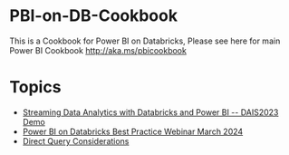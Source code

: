 # PBI-on-DB-Cookbook
This is a Cookbook for Power BI on Databricks, Please see here for main Power BI Cookbook http://aka.ms/pbicookbook

# Topics

* [Streaming Data Analytics with Databricks and Power BI -- DAIS2023 Demo](RT_with_DB_and_PBI_DAIS23/README.md)
* [Power BI on Databricks Best Practice Webinar March 2024](Power_BI_on_Databricks%20_Best_Practice_Webinar_Mar_2024.pdf)
* [Direct Query Considerations](DirectQuery/DQ.md)
